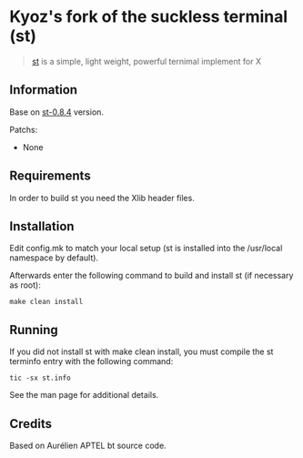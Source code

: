 # Kyoz's fork of the suckless terminal (st)
> [st](https://st.suckless.org/) is a simple, light weight, powerful ternimal implement for X

## Information
Base on [st-0.8.4](https://dl.suckless.org/st/st-0.8.4.tar.gz) version.

Patchs:
  - None

## Requirements

In order to build st you need the Xlib header files.


## Installation

Edit config.mk to match your local setup (st is installed into the /usr/local namespace by default).

Afterwards enter the following command to build and install st (if necessary as root):

```
make clean install
```

## Running

If you did not install st with make clean install, you must compile the st terminfo entry with the following command:

```
tic -sx st.info
```

See the man page for additional details.

## Credits

Based on Aurélien APTEL <aurelien dot aptel at gmail dot com> bt source code.


